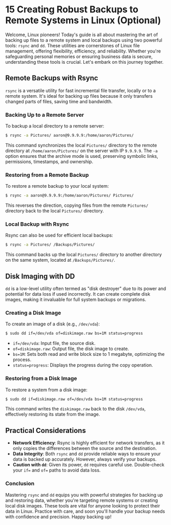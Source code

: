 # 15 Creating Robust Backups to Remote Systems in Linux (Optional)

Welcome, Linux pioneers! Today's guide is all about mastering the art of backing up files to a remote system and local backups using two powerful tools: `rsync` and `dd`. These utilities are cornerstones of Linux file management, offering flexibility, efficiency, and reliability. Whether you're safeguarding personal memories or ensuring business data is secure, understanding these tools is crucial. Let's embark on this journey together.

## Remote Backups with Rsync

`rsync` is a versatile utility for fast incremental file transfer, locally or to a remote system. It's ideal for backing up files because it only transfers changed parts of files, saving time and bandwidth.

### Backing Up to a Remote Server

To backup a local directory to a remote server:

```bash
$ rsync -a Pictures/ aaron@9.9.9.9:/home/aaron/Pictures/
```

This command synchronizes the local `Pictures/` directory to the remote directory at `/home/aaron/Pictures/` on the server with IP `9.9.9.9`. The `-a` option ensures that the archive mode is used, preserving symbolic links, permissions, timestamps, and ownership.

### Restoring from a Remote Backup

To restore a remote backup to your local system:

```bash
$ rsync -a aaron@9.9.9.9:/home/aaron/Pictures/ Pictures/
```

This reverses the direction, copying files from the remote `Pictures/` directory back to the local `Pictures/` directory.

### Local Backup with Rsync

Rsync can also be used for efficient local backups:

```bash
$ rsync -a Pictures/ /Backups/Pictures/
```

This command backs up the local `Pictures/` directory to another directory on the same system, located at `/Backups/Pictures/`.

## Disk Imaging with DD

`dd` is a low-level utility often termed as "disk destroyer" due to its power and potential for data loss if used incorrectly. It can create complete disk images, making it invaluable for full system backups or migrations.

### Creating a Disk Image

To create an image of a disk (e.g., `/dev/vda`):

```bash
$ sudo dd if=/dev/vda of=diskimage.raw bs=1M status=progress
```

- `if=/dev/vda`: Input file, the source disk.
- `of=diskimage.raw`: Output file, the disk image to create.
- `bs=1M`: Sets both read and write block size to 1 megabyte, optimizing the process.
- `status=progress`: Displays the progress during the copy operation.

### Restoring from a Disk Image

To restore a system from a disk image:

```bash
$ sudo dd if=diskimage.raw of=/dev/vda bs=1M status=progress
```

This command writes the `diskimage.raw` back to the disk `/dev/vda`, effectively restoring its state from the image.

## Practical Considerations

- **Network Efficiency**: Rsync is highly efficient for network transfers, as it only copies the differences between the source and the destination.
- **Data Integrity**: Both `rsync` and `dd` provide reliable ways to ensure your data is backed up accurately. However, always verify your backups.
- **Caution with `dd`**: Given its power, `dd` requires careful use. Double-check your `if=` and `of=` paths to avoid data loss.

### Conclusion

Mastering `rsync` and `dd` equips you with powerful strategies for backing up and restoring data, whether you're targeting remote systems or creating local disk images. These tools are vital for anyone looking to protect their data in Linux. Practice with care, and soon you'll handle your backup needs with confidence and precision. Happy backing up!
